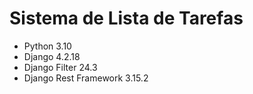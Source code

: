 # Sistema de Lista de Tarefas

- Python 3.10
- Django 4.2.18
- Django Filter 24.3
- Django Rest Framework 3.15.2

